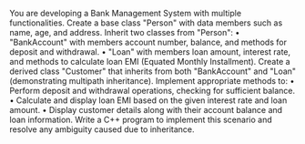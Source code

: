 You  are  developing  a  Bank  Management  System  with  multiple  functionalities. Create a base class "Person" with data members such as name, age, and address. Inherit two classes from "Person": 
• "BankAccount" with members account number, balance, and methods for deposit and withdrawal. 
• "Loan" with members loan amount, interest rate, and methods to calculate loan EMI (Equated Monthly Installment). 
Create  a  derived  class  "Customer"  that  inherits  from  both  "BankAccount"  and "Loan"  (demonstrating  multipath  inheritance).  Implement  appropriate  methods 
to: 
• Perform deposit and withdrawal operations, checking for sufficient balance. 
• Calculate and display loan EMI based on the given interest rate and loan amount. 
• Display  customer  details  along  with  their  account  balance  and  loan information. 
Write  a  C++  program  to  implement  this  scenario  and  resolve  any  ambiguity caused due to inheritance.